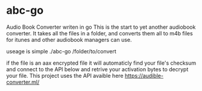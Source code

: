 # abc-go
Audio Book Converter writen in go
This is the start to yet another audiobook converter.
It takes all the files in a folder, and converts them all to m4b files for itunes and other audiobook managers can use.

useage is simple ./abc-go /folder/to/convert

if the file is an aax encrypted file it will automaticly find your file's checksum and connect to the API below and retrive your activation bytes to decrypt your file.
This project uses the API avaible here https://audible-converter.ml/
